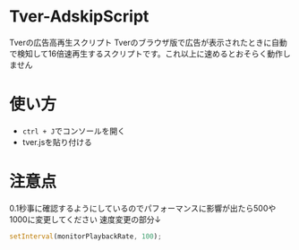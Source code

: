# Tver-AdskipScript
Tverの広告高再生スクリプト
Tverのブラウザ版で広告が表示されたときに自動で検知して16倍速再生するスクリプトです。これ以上に速めるとおそらく動作しません
# 使い方
- `ctrl + J`でコンソールを開く
- tver.jsを貼り付ける
# 注意点
0.1秒事に確認するようにしているのでパフォーマンスに影響が出たら500や1000に変更してください
速度変更の部分↓

```javascript
setInterval(monitorPlaybackRate, 100);
```
